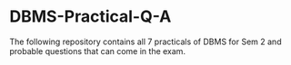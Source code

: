 # DBMS-Practical-Q-A
The following repository contains all 7 practicals of DBMS for Sem 2 and probable questions that can come in the exam.
